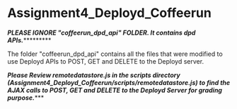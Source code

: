 # Assignment4_Deployd_Coffeerun


*****************************PLEASE IGNORE "coffeerun_dpd_api" FOLDER. It contains dpd APIs.**************************************

The folder "coffeerun_dpd_api" contains all the files that were modified to use Deployd APIs to POST, GET and DELETE to the Deployd server. 

*****Please Review remotedatastore.js in the scripts directory (Assignment4_Deployd_Coffeerun/scripts/remotedatastore.js) to find the AJAX calls to POST, GET and DELETE to the Deployd Server for grading purpose.********
